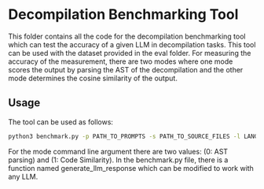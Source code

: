 # Decompilation Benchmarking Tool
This folder contains all the code for the decompilation benchmarking tool which can test the accuracy of a given LLM in decompilation tasks. 
This tool can be used with the dataset provided in the eval folder.
For measuring the accuracy of the measurement, there are two modes where one mode scores the output by parsing the AST of the decompilation and the other mode determines the cosine similarity of the output.
## Usage
The tool can be used as follows:
```bash
python3 benchmark.py -p PATH_TO_PROMPTS -s PATH_TO_SOURCE_FILES -l LANGUAGE -m MODE
```
For the mode command line argument there are two values: (0: AST parsing) and (1: Code Similarity). In the benchmark.py file, there is a function named generate_llm_response which can be modified to work with any LLM.
